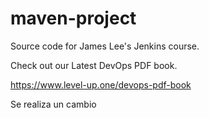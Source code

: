 # maven-project
Source code for James Lee's Jenkins course.

Check out our Latest DevOps PDF book.

https://www.level-up.one/devops-pdf-book

Se realiza un cambio
